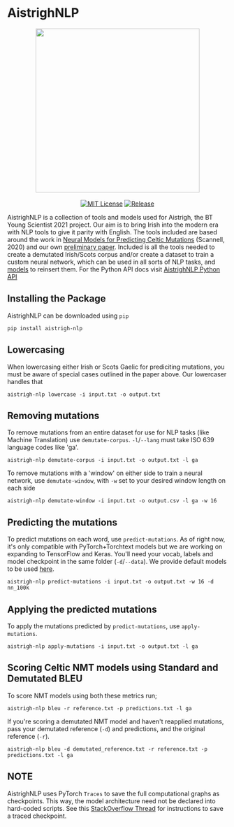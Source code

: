 # AistrighNLP
<p align="center">
  <img src="https://github.com/JustCunn/AistrighNLP/blob/master/images/github_aistrigh.png" width="375">
  <br />
  <br />
  <a href="https://github.com/JustCunn/AistrighNLP/blob/master/LICENSE"><img alt="MIT License" src="https://img.shields.io/github/license/JustCunn/AistrighNLP?style=for-the-badge" /></a>
  <a href="https://github.com/JustCunn/AistrighNLP/releases"><img alt="Release" src="https://img.shields.io/github/release/JustCunn/AistrighNLP?style=for-the-badge" /></a>
</p>


AistrighNLP is a collection of tools and models used for Aistrigh, the BT Young Scientist 2021 project. Our aim is to bring Irish into the modern era with NLP tools to give it parity with English.
The tools included are based around the work in [Neural Models for Predicting Celtic Mutations](https://www.aclweb.org/anthology/2020.sltu-1.1.pdf) (Scannell, 2020) and our own [preliminary paper](https://drive.google.com/file/d/1JwCDIW8cRuVzfNSdg7ftT4x89PVVy5Tl/view?usp=sharing). Included is all the tools needed to create a demutated Irish/Scots corpus and/or create a dataset to train a custom neural network, which can be used in all sorts of NLP tasks, and [models](https://sites.google.com/view/aistrighnlp/cáipéisiocht-documentation?authuser=1) to reinsert them. For the Python API docs visit [AistrighNLP Python API](https://github.com/JustCunn/AistrighNLP/blob/master/python.md)

Installing the Package
---------------------------
AistrighNLP can be downloaded using `pip`
```
pip install aistrigh-nlp
```


Lowercasing
---------------------------
When lowercasing either Irish or Scots Gaelic for prediciting mutations, you must be aware of special cases outlined in the paper above. Our lowercaser handles that
```
aistrigh-nlp lowercase -i input.txt -o output.txt
```


Removing mutations
-----------------------
To remove mutations from an entire dataset for use for NLP tasks (like Machine Translation) use `demutate-corpus`. `-l`/`--lang` must take ISO 639 language codes like 'ga'.
```
aistrigh-nlp demutate-corpus -i input.txt -o output.txt -l ga
```

To remove mutations with a 'window' on either side to train a neural network, use `demutate-window`, with `-w` set to your desired window length on each side
```
aistrigh-nlp demutate-window -i input.txt -o output.csv -l ga -w 16
```


Predicting the mutations
-------------------------
To predict mutations on each word, use `predict-mutations`. As of right now, it's only compatible with PyTorch+Torchtext models but we are working on expanding to TensorFlow and Keras. You'll need your vocab, labels and model checkpoint in the same folder (`-d`/`--data`). We provide default models to be used [here](https://sites.google.com/view/aistrighnlp/cáipéisiocht-documentation).
```
aistrigh-nlp predict-mutations -i input.txt -o output.txt -w 16 -d nn_100k
```


Applying the predicted mutations
-----------------------------------
To apply the mutations predicted by `predict-mutations`, use `apply-mutations`. 
```
aistrigh-nlp apply-mutations -i input.txt -o output.txt -l ga
```


Scoring Celtic NMT models using Standard and Demutated BLEU
-------------------------------------------------------------
To score NMT models using both these metrics run;
```
aistrigh-nlp bleu -r reference.txt -p predictions.txt -l ga
```
If you're scoring a demutated NMT model and haven't reapplied mutations, pass your demutated reference (`-d`) and predictions, and the original reference (`-r`).
```
aistrigh-nlp bleu -d demutated_reference.txt -r reference.txt -p predictions.txt -l ga
```

NOTE
--------------------
AistrighNLP uses PyTorch `Traces` to save the full computational graphs as checkpoints. This way, the model architecture need not be declared into hard-coded scripts. See this [StackOverflow Thread](https://stackoverflow.com/questions/59287728/saving-pytorch-model-with-no-access-to-model-class-code) for instructions to save a traced checkpoint.
